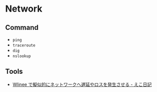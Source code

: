 # Network

## Command
- `ping`
- `traceroute`
- `dig`
- `nslookup`

## Tools
- [Wlinee で擬似的にネットワークへ遅延やロスを発生させる - えこ日記](https://eco31.hatenadiary.org/entry/20101118/1290074053)
